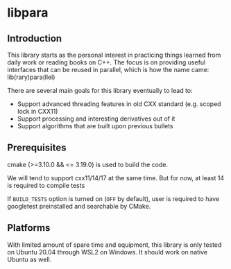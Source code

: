 # libpara
## Introduction
This library starts as the personal interest in practicing things learned
from daily work or reading books on C++. The focus is on providing useful
interfaces that can be reused in parallel, which is how the name came: lib(rary)para(llel)

There are several main goals for this library eventually to lead to:
* Support advanced threading features in old CXX standard (e.g. scoped lock in CXX11)
* Support processing and interesting derivatives out of it
* Support algorithms that are built upon previous bullets

## Prerequisites
cmake (>=3.10.0 && <= 3.19.0) is used to build the code.

We will tend to support cxx11/14/17 at the same time. But for now, at least
14 is required to compile tests

If `BUILD_TESTS` option is turned on (`OFF` by default), user is required
to have googletest preinstalled and searchable by CMake.

## Platforms
With limited amount of spare time and equipment, this library is only tested
on Ubuntu 20.04 through WSL2 on Windows. It should work on native Ubuntu as
well.
